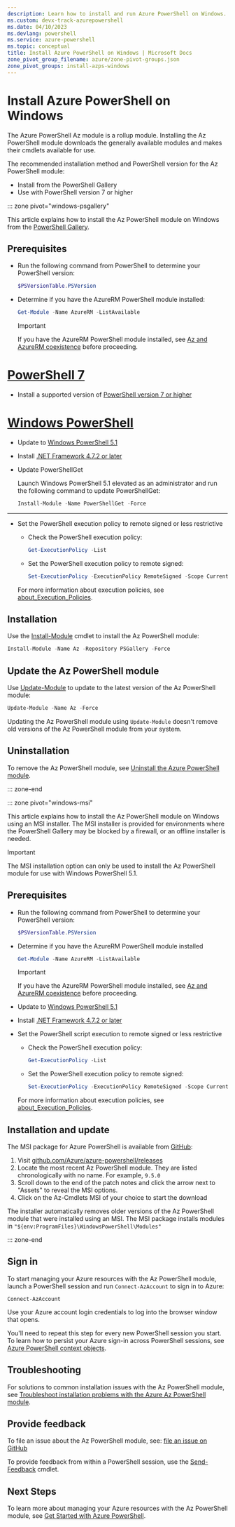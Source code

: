 ```yaml
---
description: Learn how to install and run Azure PowerShell on Windows. You can install Azure PowerShell on Windows with one command.
ms.custom: devx-track-azurepowershell
ms.date: 04/10/2023
ms.devlang: powershell
ms.service: azure-powershell
ms.topic: conceptual
title: Install Azure PowerShell on Windows | Microsoft Docs
zone_pivot_group_filename: azure/zone-pivot-groups.json
zone_pivot_groups: install-azps-windows
---
```


# Install Azure PowerShell on Windows

The Azure PowerShell Az module is a rollup module. Installing the Az PowerShell module downloads the
generally available modules and makes their cmdlets available for use.

The recommended installation method and PowerShell version for the Az PowerShell module:

- Install from the PowerShell Gallery
- Use with PowerShell version 7 or higher

::: zone pivot="windows-psgallery"

This article explains how to install the Az PowerShell module on Windows from the
[PowerShell Gallery][01].

## Prerequisites

- Run the following command from PowerShell to determine your PowerShell version:

  ```powershell
  $PSVersionTable.PSVersion
  ```

- Determine if you have the AzureRM PowerShell module installed:

  ```powershell
  Get-Module -Name AzureRM -ListAvailable
  ```

  > [!IMPORTANT]
  > If you have the AzureRM PowerShell module installed, see [Az and AzureRM coexistence][02] before
  > proceeding.

# [PowerShell 7](#tab/powershell)

- Install a supported version of [PowerShell version 7 or higher][03]

# [Windows PowerShell](#tab/windowspowershell)

- Update to [Windows PowerShell 5.1][04]
- Install [.NET Framework 4.7.2 or later][05]
- Update PowerShellGet

  Launch Windows PowerShell 5.1 elevated as an administrator and run the following command to
  update PowerShellGet:

  ```powershell
  Install-Module -Name PowerShellGet -Force
  ```

---

- Set the PowerShell execution policy to remote signed or less restrictive

  - Check the PowerShell execution policy:

    ```powershell
    Get-ExecutionPolicy -List
    ```

  - Set the PowerShell execution policy to remote signed:

    ```powershell
    Set-ExecutionPolicy -ExecutionPolicy RemoteSigned -Scope CurrentUser
    ```

  For more information about execution policies, see [about_Execution_Policies][06].

## Installation

Use the [Install-Module][07] cmdlet to install the Az PowerShell module:

```powershell
Install-Module -Name Az -Repository PSGallery -Force
```

## Update the Az PowerShell module

Use [Update-Module][08] to update to the latest version of the Az PowerShell module:

```powershell
Update-Module -Name Az -Force
```

Updating the Az PowerShell module using `Update-Module` doesn't remove old versions of the Az
PowerShell module from your system.

## Uninstallation

To remove the Az PowerShell module, see
[Uninstall the Azure PowerShell module][09].

::: zone-end

::: zone pivot="windows-msi"

This article explains how to install the Az PowerShell module on Windows using an MSI installer. The
MSI installer is provided for environments where the PowerShell Gallery may be blocked by a
firewall, or an offline installer is needed.

> [!IMPORTANT]
> The MSI installation option can only be used to install the Az PowerShell module for use with
> Windows PowerShell 5.1.

## Prerequisites

- Run the following command from PowerShell to determine your PowerShell version:

  ```powershell
  $PSVersionTable.PSVersion
  ```

- Determine if you have the AzureRM PowerShell module installed

  ```powershell
  Get-Module -Name AzureRM -ListAvailable
  ```

  > [!IMPORTANT]
  > If you have the AzureRM PowerShell module installed, see [Az and AzureRM coexistence][02] before
  > proceeding.

- Update to [Windows PowerShell 5.1][04]
- Install [.NET Framework 4.7.2 or later][05]

- Set the PowerShell script execution to remote signed or less restrictive

  - Check the PowerShell execution policy:

    ```powershell
    Get-ExecutionPolicy -List
    ```

  - Set the PowerShell execution policy to remote signed:

    ```powershell
    Set-ExecutionPolicy -ExecutionPolicy RemoteSigned -Scope CurrentUser
    ```

  For more information about execution policies, see
  [about_Execution_Policies][06].

## Installation and update

The MSI package for Azure PowerShell is available from [GitHub][14]:

1. Visit [github.com/Azure/azure-powershell/releases][14]
1. Locate the most recent Az PowerShell module. They are listed chronologically with no name. For
   example, `9.5.0`
1. Scroll down to the end of the patch notes and click the arrow next to "Assets" to reveal the
   MSI options.
1. Click on the Az-Cmdlets MSI of your choice to start the download

The installer automatically removes older versions of the Az PowerShell module that were installed
using an MSI. The MSI package installs modules in `"${env:ProgramFiles}\WindowsPowerShell\Modules"`

::: zone-end

## Sign in

To start managing your Azure resources with the Az PowerShell module, launch a PowerShell session
and run `Connect-AzAccount` to sign in to Azure:

```azurepowershell
Connect-AzAccount
```

Use your Azure account login credentials to log into the browser window that opens.

You'll need to repeat this step for every new PowerShell session you start. To learn how to persist
your Azure sign-in across PowerShell sessions, see [Azure PowerShell context objects][16].

## Troubleshooting

For solutions to common installation issues with the Az PowerShell module, see
[Troubleshoot installation problems with the Azure Az PowerShell module][17].

## Provide feedback

To file an issue about the Az PowerShell module, see: [file an issue on GitHub][18]

To provide feedback from within a PowerShell session, use the [Send-Feedback][19] cmdlet.

## Next Steps

To learn more about managing your Azure resources with the Az PowerShell module, see
[Get Started with Azure PowerShell][20].

<!-- updated link references -->
[01]: /powershell/gallery/overview
[02]: troubleshooting.md#az-and-azurerm-coexistence
[03]: /powershell/scripting/install/installing-powershell-on-windows
[04]: /powershell/scripting/windows-powershell/install/installing-windows-powershell#upgrading-existing-windows-powershell
[05]: /dotnet/framework/install
[06]: /powershell/module/microsoft.powershell.core/about/about_execution_policies
[07]: /powershell/module/powershellget/install-module
[08]: /powershell/module/powershellget/update-module
[09]: uninstall-az-ps.md
[14]: https://github.com/Azure/azure-powershell/releases
[16]: context-persistence.md
[17]: troubleshooting.md#installation
[18]: https://github.com/Azure/azure-powershell/issues
[19]: /powershell/module/az.accounts/send-feedback
[20]: get-started-azureps.md

